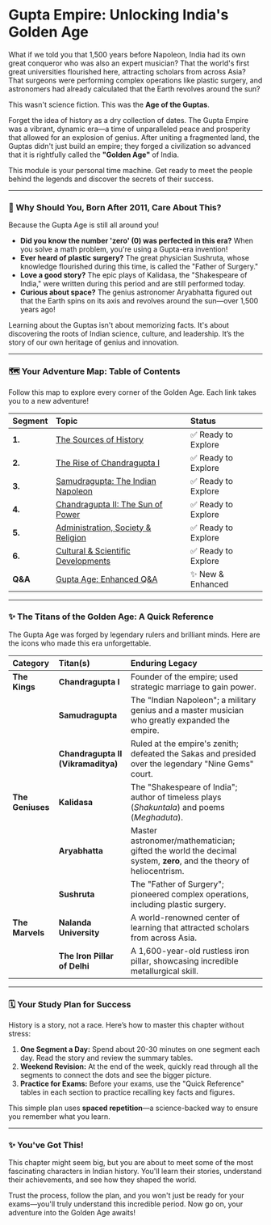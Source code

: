 # Gupta Empire: Unlocking India's Golden Age

What if we told you that 1,500 years before Napoleon, India had its own great conqueror who was also an expert musician? That the world's first great universities flourished here, attracting scholars from across Asia? That surgeons were performing complex operations like plastic surgery, and astronomers had already calculated that the Earth revolves around the sun?

This wasn't science fiction. This was the **Age of the Guptas**.

Forget the idea of history as a dry collection of dates. The Gupta Empire was a vibrant, dynamic era—a time of unparalleled peace and prosperity that allowed for an explosion of genius. After uniting a fragmented land, the Guptas didn't just build an empire; they forged a civilization so advanced that it is rightfully called the **"Golden Age"** of India.

This module is your personal time machine. Get ready to meet the people behind the legends and discover the secrets of their success.

---

### 🤔 Why Should You, Born After 2011, Care About This?

Because the Gupta Age is still all around you!

*   **Did you know the number 'zero' (0) was perfected in this era?** When you solve a math problem, you're using a Gupta-era invention!
*   **Ever heard of plastic surgery?** The great physician Sushruta, whose knowledge flourished during this time, is called the "Father of Surgery."
*   **Love a good story?** The epic plays of Kalidasa, the "Shakespeare of India," were written during this period and are still performed today.
*   **Curious about space?** The genius astronomer Aryabhatta figured out that the Earth spins on its axis and revolves around the sun—over 1,500 years ago!

Learning about the Guptas isn't about memorizing facts. It's about discovering the roots of Indian science, culture, and leadership. It’s the story of our own heritage of genius and innovation.

---

### 🗺️ Your Adventure Map: Table of Contents

Follow this map to explore every corner of the Golden Age. Each link takes you to a new adventure!

| Segment | Topic                                            | Status                |
| :------ | :----------------------------------------------- | :-------------------- |
| **1.**  | [The Sources of History](./segment-1-sources.md) | ✅ Ready to Explore |
| **2.**  | [The Rise of Chandragupta I](./segment-2-chandragupta-i.md) | ✅ Ready to Explore |
| **3.**  | [Samudragupta: The Indian Napoleon](./segment-3-samudragupta.md) | ✅ Ready to Explore |
| **4.**  | [Chandragupta II: The Sun of Power](./segment-4-chandragupta-ii.md) | ✅ Ready to Explore |
| **5.**  | [Administration, Society & Religion](./segment-5-administration.md) | ✅ Ready to Explore |
| **6.**  | [Cultural & Scientific Developments](./segment-6-culture-science-art.md) | ✅ Ready to Explore |
| **Q&A** | [Gupta Age: Enhanced Q&A](./Gupta_Age_QA_Formatted.md) | ✨ New & Enhanced |

---

### ✨ The Titans of the Golden Age: A Quick Reference

The Gupta Age was forged by legendary rulers and brilliant minds. Here are the icons who made this era unforgettable.

| Category      | Titan(s)                               | Enduring Legacy                                                                                             |
| :------------ | :------------------------------------- | :---------------------------------------------------------------------------------------------------------- |
| **The Kings** | **Chandragupta I**                     | Founder of the empire; used strategic marriage to gain power.                                               |
|               | **Samudragupta**                       | The "Indian Napoleon"; a military genius and a master musician who greatly expanded the empire.             |
|               | **Chandragupta II (Vikramaditya)**     | Ruled at the empire's zenith; defeated the Sakas and presided over the legendary "Nine Gems" court.         |
| **The Geniuses**| **Kalidasa**                           | The "Shakespeare of India"; author of timeless plays (*Shakuntala*) and poems (*Meghaduta*).                |
|               | **Aryabhatta**                         | Master astronomer/mathematician; gifted the world the decimal system, **zero**, and the theory of heliocentrism. |
|               | **Sushruta**                           | The "Father of Surgery"; pioneered complex operations, including plastic surgery.                           |
| **The Marvels** | **Nalanda University**                 | A world-renowned center of learning that attracted scholars from across Asia.                               |
|               | **The Iron Pillar of Delhi**           | A 1,600-year-old rustless iron pillar, showcasing incredible metallurgical skill.                           |

---

### 🗓️ Your Study Plan for Success

History is a story, not a race. Here’s how to master this chapter without stress:

1.  **One Segment a Day:** Spend about 20-30 minutes on one segment each day. Read the story and review the summary tables.
2.  **Weekend Revision:** At the end of the week, quickly read through all the segments to connect the dots and see the bigger picture.
3.  **Practice for Exams:** Before your exams, use the "Quick Reference" tables in each section to practice recalling key facts and figures.

This simple plan uses **spaced repetition**—a science-backed way to ensure you remember what you learn.

---

### ✨ You've Got This!

This chapter might seem big, but you are about to meet some of the most fascinating characters in Indian history. You'll learn their stories, understand their achievements, and see how they shaped the world.

Trust the process, follow the plan, and you won't just be ready for your exams—you'll truly understand this incredible period. Now go on, your adventure into the Golden Age awaits!
